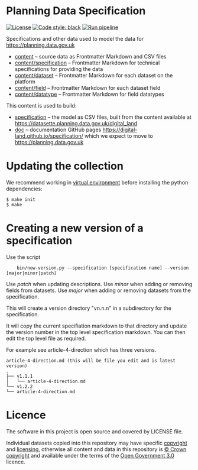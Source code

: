# Planning Data Specification

[![License](https://img.shields.io/github/license/mashape/apistatus.svg)](https://github.com/digital-land/brownfield-land/blob/master/LICENSE)
[![Code style: black](https://img.shields.io/badge/code%20style-black-000000.svg)](https://black.readthedocs.io/en/stable/)
[![Run pipeline](https://github.com/digital-land/specification/actions/workflows/run.yml/badge.svg)](https://github.com/digital-land/specification/actions/workflows/run.yml)

Specifications and other data used to model the data for https://planning.data.gov.uk

* [content](content/) – source data as Frontmatter Markdown and CSV files
* [content/specification](content/specification) – Frontmatter Markdown for technical specifications for providing the data
* [content/dataset](content/dataset) – Frontmatter Markdown for each dataset on the platform
* [content/field](content/field) – Frontmatter Markdown for each dataset field
* [content/datatype](content/datatype) – Frontmatter Markdown for field datatypes

This content is used to build:

* [specification](specification/) – the model as CSV files, built from the content available at https://datasette.planning.data.gov.uk/digital_land
* [doc](doc/) – documentation GitHub pages https://digital-land.github.io/specification/ which we expect to move to https://planning.data.gov.uk

# Updating the collection

We recommend working in [virtual environment](http://docs.python-guide.org/en/latest/dev/virtualenvs/) before installing the python dependencies:

    $ make init
    $ make

# Creating a new version of a specification

Use the script

        bin/new-version.py --specification [specification name] --version [major|minor|patch]

Use *patch* when updating descriptions.
Use *minor* when adding or removing fields from datasets.
Use *major* when adding or removing datasets from the specification.

This will create a version directory "vn.n.n" in a subdirectory for the specification.

It will copy the current specifiation markdown to that directory and update the version number in the
top level specification markdown. You can then edit the top level file as required.

For example see article-4-direction which has three versions. 

    article-4-direction.md (this will be file you edit and is latest version)
    .
    ├── v1.1.1
    │   └── article-4-direction.md
    └── v1.2.2
    └── article-4-direction.md


# Licence

The software in this project is open source and covered by LICENSE file.

Individual datasets copied into this repository may have specific [copyright](collection/attribution/) and [licensing](collection/licence/),
otherwise all content and data in this repository is
[© Crown copyright](http://www.nationalarchives.gov.uk/information-management/re-using-public-sector-information/copyright-and-re-use/crown-copyright/)
and available under the terms of the [Open Government 3.0](https://www.nationalarchives.gov.uk/doc/open-government-licence/version/3/) licence.
